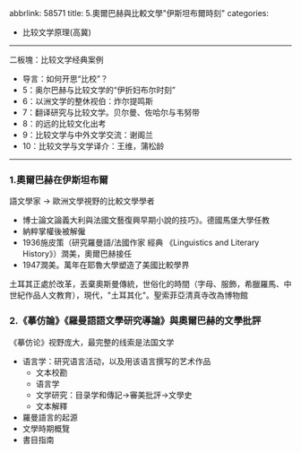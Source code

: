 abbrlink: 58571
title: 5.奧爾巴赫與比較文學"伊斯坦布爾時刻"
categories:
  - 比较文学原理(高冀)
---
二板塊：比较文学经典案例
- 导言：如何开思“比校”？
- 5：奥尔巴赫与比较文学的“伊折妇布尔时刻”
- 6：以洲文学的整休视伯：炸尔提鸣斯
- 7：翻译研究与比较文学。贝尔曼、佐哈尔与韦努带
- 8：的远的比较文化出考
- 9：比较文学与中外文学交流：谢阁兰
- 10：比较文学与文学译介：王维，蒲松龄

---

### 1.奧爾巴赫在伊斯坦布爾

語文學家 -> 歐洲文學視野的比較文學學者

- 博士論文論義大利與法國文藝復興早期小說的技巧》。德國馬堡大學任教
- 納粹掌權後被解僱
- 1936施皮策（研究羅曼語/法國作家 經典 《Linguistics and Literary History》）潤美，奧爾巴赫接任
- 1947潤美。萬年在耶魯大學塑造了美國比較學界

土耳其正處於改革，丟棄奧斯曼傳統，世俗化的時間（字母、服飾，希臘羅馬、中世紀作品人文教育），現代，"土耳其化"。聖索菲亞清真寺改為博物館

### 2.《摹仿論》《羅曼語語文學研究導論》與奧爾巴赫的文學批評

《摹仿论》视野庞大，最完整的线索是法国文学

- 语言学：研究语言活动，以及用该语言撰写的艺术作品
	- 文本校勘
	- 语言学
	- 文学研究：目录学和傳記->審美批評->文學史
	- 文本解釋
- 羅曼語言的起源
- 文學時期概覽
- 書目指南